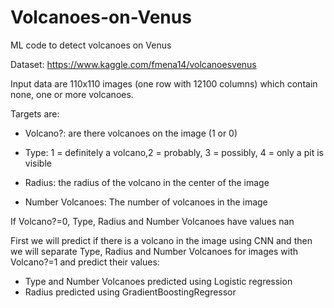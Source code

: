 # Volcanoes-on-Venus

ML code to detect volcanoes on Venus

Dataset: https://www.kaggle.com/fmena14/volcanoesvenus

Input data are 110x110 images (one row with 12100 columns) which contain none, one or more volcanoes. 

Targets are:
- Volcano?: are there volcanoes on the image (1 or 0)

- Type: 1 = definitely a volcano,2 = probably, 3 = possibly, 4 = only a pit is visible

- Radius: the radius of the volcano in the center of the image

- Number Volcanoes: The number of volcanoes in the image

If  Volcano?=0, Type, Radius and Number Volcanoes have values nan

First we will predict if there is a volcano in the image using CNN and then we will separate Type, Radius and Number Volcanoes for images with Volcano?=1 and predict their values:
 - Type and Number Volcanoes predicted using Logistic regression
 - Radius predicted using GradientBoostingRegressor

